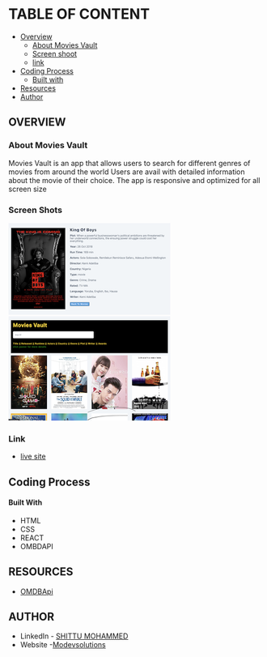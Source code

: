 # TABLE OF CONTENT
- [Overview](https://github.com/modevsolutions/MOVIES-VAULT/#overview)
  - [About Movies Vault](https://github.com/modevsolutions/MOVIES-VAULT/#about-MOVIES-VAULT)
  - [Screen shoot](https://github.com/modevsolutions/MOVIES-VAULT/#screen-shots)
  - [link](https://github.com/modevsolutions/MOVIES-VAULT/#link)
- [Coding Process](https://github.com/modevsolutions/MOVIES-VAULT/#coding-process)
  - [Built with](https://github.com/modevsolutions/MOVIES-VAULT/#built-with)
- [Resources](https://github.com/modevsolutions/MOVIES-VAULT/#resources)
- [Author](https://github.com/modevsolutions/MOVIES-VAULT/#author)
## OVERVIEW
### About Movies Vault
Movies Vault is an app that allows users to search for different genres of movies from around the world
Users are avail with detailed information about the movie of their choice. The app is responsive
and optimized for all screen size
### Screen Shots
![Movie screenshot](https://github.com/modevsolutions/MOVIES-VAULT/blob/main/src/movie-1.png) ![ MOVIE screenshot](https://github.com/modevsolutions/MOVIES-VAULT/blob/main/src/movie-2.png)
### Link
- [live site](https://moviesvault.modevsolutions.com/)
## Coding Process
#### Built With
- HTML
- CSS 
- REACT
- OMBDAPI
## RESOURCES
- [OMDBApi](http://www.omdbapi.com/)
## AUTHOR
- LinkedIn - [SHITTU MOHAMMED](https://www.linkedin.com/in/mohammed-shittu-b8ab4365/)
- Website -[Modevsolutions](https://www.modevsolutions.com)
